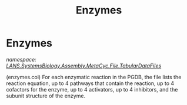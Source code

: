 ﻿---
title: Enzymes
---

# Enzymes
_namespace: [LANS.SystemsBiology.Assembly.MetaCyc.File.TabularDataFiles](N-LANS.SystemsBiology.Assembly.MetaCyc.File.TabularDataFiles.html)_

(enzymes.col) For each enzymatic reaction in the PGDB, the file lists the 
 reaction equation, up to 4 pathways that contain the reaction, up to 4 
 cofactors for the enzyme, up to 4 activators, up to 4 inhibitors, and the 
 subunit structure of the enzyme.




